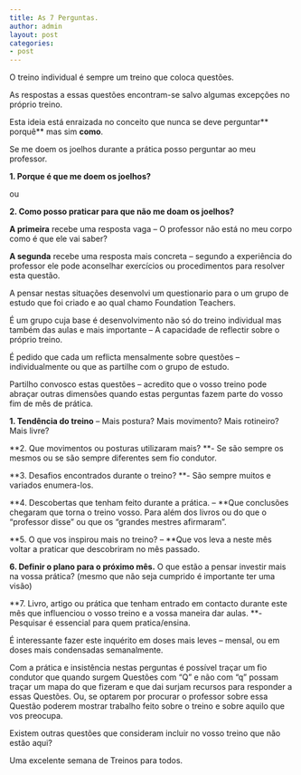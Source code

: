 ```yaml
---
title: As 7 Perguntas.
author: admin
layout: post
categories:
- post
---
```

O treino individual é sempre um treino que coloca questões.

As respostas a essas questões encontram-se salvo algumas excepções no próprio treino.

Esta ideia está enraizada no conceito que nunca se deve perguntar** porquê** mas sim **como**.

Se me doem os joelhos durante a prática posso perguntar ao meu professor.

**1. Porque é que me doem os joelhos?**

ou

**2. Como posso praticar para que não me doam os joelhos?**

**A primeira** recebe uma resposta vaga &#8211; O professor não está no meu corpo como é que ele vai saber?

**A segunda** recebe uma resposta mais concreta &#8211; segundo a experiência do professor ele pode aconselhar exercícios ou procedimentos para resolver esta questão.

A pensar nestas situações desenvolvi um questionario para o um grupo de estudo que foi criado e ao qual chamo Foundation Teachers. 

É um grupo cuja base é desenvolvimento não só do treino individual mas também das aulas e mais importante &#8211; A capacidade de reflectir sobre o próprio treino.

É pedido que cada um reflicta mensalmente sobre questões &#8211; individualmente ou que as partilhe com o grupo de estudo.

Partilho convosco estas questões &#8211; acredito que o vosso treino pode abraçar outras dimensões quando estas perguntas fazem parte do vosso fim de mês de prática.

**1. Tendência do treino** &#8211; Mais postura? Mais movimento? Mais rotineiro? Mais livre?

**2. Que movimentos ou posturas utilizaram mais? **- Se são sempre os mesmos ou se são sempre diferentes sem fio condutor.

**3. Desafios encontrados durante o treino? **- São sempre muitos e variados enumera-los.

**4. Descobertas que tenham feito durante a prática. &#8211; **Que conclusões chegaram que torna o treino vosso. Para além dos livros ou do que o &#8220;professor disse&#8221; ou que os &#8220;grandes mestres afirmaram&#8221;.

**5. O que vos inspirou mais no treino? &#8211; **Que vos leva a neste mês voltar a praticar que descobriram no mês passado.

**6. Definir o plano para o próximo mês.** O que estão a pensar investir mais na vossa prática? (mesmo que não seja cumprido é importante ter uma visão)

**7. Livro, artigo ou prática que tenham entrado em contacto durante este mês que influenciou o vosso treino e a vossa maneira dar aulas. **- Pesquisar é essencial para quem pratica/ensina.

É interessante fazer este inquérito em doses mais leves &#8211; mensal, ou em doses mais condensadas semanalmente.

Com a prática e insistência nestas perguntas é possível traçar um fio condutor que quando surgem Questões com &#8220;Q&#8221; e não com &#8220;q&#8221; possam traçar um mapa do que fizeram e que dai surjam recursos para responder a essas Questões. Ou, se optarem por procurar o professor sobre essa Questão poderem mostrar trabalho feito sobre o treino e sobre aquilo que vos preocupa.

Existem outras questões que consideram incluir no vosso treino que não estão aqui?

Uma excelente semana de Treinos para todos.
